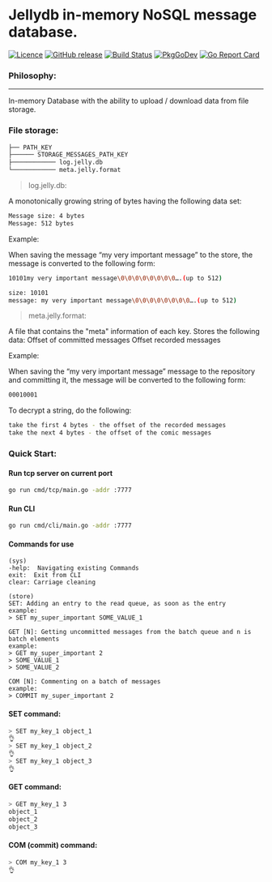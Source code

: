 # Jellydb in-memory NoSQL message database.
[![Licence](https://img.shields.io/badge/License-Apache2-blue.svg?style=flat-square)](https://en.wikipedia.org/wiki/Apache_License)
[![GitHub release](https://img.shields.io/github/release/baibikov/jellyfish.svg?style=flat-square)](https://https://github.com/baibikov/jellydb/releases/latest)
[![Build Status](https://img.shields.io/github/workflow/status/baibikov/jellydb/Go?logo=github&style=flat-square)](https://github.com/baibikov/jellydb/actions?query=workflow)
[![PkgGoDev](https://img.shields.io/badge/go.dev-docs-007d9c?style=flat-square&logo=go&logoColor=white)](https://pkg.go.dev/github.com/baibikov/jellydb)
[![Go Report Card](https://goreportcard.com/badge/github.com/baibikov/jellydb?style=flat-square)](https://goreportcard.com/report/github.com/baibikov/jellydb)

### Philosophy:
-----------
In-memory Database with the ability to upload / download data from file storage.

### File storage:
```bash
├── PATH_KEY
├────── STORAGE_MESSAGES_PATH_KEY
├──────────── log.jelly.db
└──────────── meta.jelly.format
```

> log.jelly.db:

A monotonically growing string of bytes having the following data set:
```bash
Message size: 4 bytes
Message: 512 bytes
```

Example:

When saving the message “my very important message” to the store, the message is converted to the following form:

```bash
10101my very important message\0\0\0\0\0\0\0\0….(up to 512)

size: 10101
message: my very important message\0\0\0\0\0\0\0\0….(up to 512)
```

>meta.jelly.format:

A file that contains the "meta" information of each key.
Stores the following data:
Offset of committed messages
Offset recorded messages

Example:

When saving the “my very important message” message to the repository and committing it, the message will be converted to the following form:

```bash
00010001
```

To decrypt a string, do the following:
```bash
take the first 4 bytes - the offset of the recorded messages
take the next 4 bytes - the offset of the comic messages
```

### Quick Start:

#### Run tcp server on current port
```bash
go run cmd/tcp/main.go -addr :7777
```

#### Run CLI 
```bash
go run cmd/cli/main.go -addr :7777
```

#### Commands for use
```
(sys)
-help:  Navigating existing Commands
exit:  Exit from CLI
clear: Carriage cleaning

(store)
SET: Adding an entry to the read queue, as soon as the entry
example:
> SET my_super_important SOME_VALUE_1

GET [N]: Getting uncommitted messages from the batch queue and n is batch elements
example:
> GET my_super_important 2
> SOME_VALUE_1
> SOME_VALUE_2

COM [N]: Commenting on a batch of messages
example:
> COMMIT my_super_important 2
```

#### SET command:
```bash
> SET my_key_1 object_1
👌
> SET my_key_1 object_2
👌
> SET my_key_1 object_3
👌
```

#### GET command:
```bash
> GET my_key_1 3
object_1
object_2
object_3
```

#### COM (commit) command:
```bash
> COM my_key_1 3
👌
```

